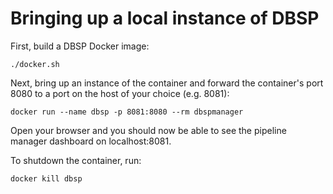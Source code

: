 Bringing up a local instance of DBSP
===================================

First, build a DBSP Docker image:

```
./docker.sh
```

Next, bring up an instance of the container and forward the container's port
8080 to a port on the host of your choice (e.g. 8081):

```
docker run --name dbsp -p 8081:8080 --rm dbspmanager
```

Open your browser and you should now be able to see the pipeline manager dashboard on localhost:8081.


To shutdown the container, run:

```
docker kill dbsp
```
